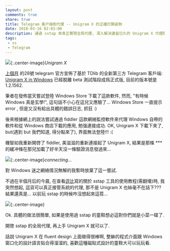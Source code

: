 ```yaml
---
layout: post
comments: true
share: true
title: Telegram 客户端和代理 -- Unigram X 的正確打開姿勢
date: 2018-03-16 02:03:00
description: 通過 sstap 來真正實現全局代理, 深入解決遺留已久的 Unigram X 代理問題.
tags: 
 - ss
 - Telegram
---
```


![](http://telegra.ph/file/ef18731722186c01a4ff7.png){:.center-image}*Unigram X*

[上個月](https://t.me/unigram/164) 的28號 telegram 官方宣佈了基於 TDlib 的全新第三方 Telegram 客戶端: [Unigram X in Windows](http://unigram.me/) 已經脫離 beta 測試階段成爲正式版, 目前的版本號是1.2.1562.

筆者在發佈當天嘗試登陸 Windows Store 下載了這款軟件, 然而, "有時候 Windows 真是玄學!", 這句話不小心在這兒又應驗了... Windows Store 一直提示 error , 但是又沒有給出具體的錯誤日志, 抓狂 :)  

後來根據網上的説法嘗試通過 fiddler 這款網絡監控軟件來代理 Windows 自帶的軟件和從 Windows 商店下載的應用, 勉强連接成功. OK, Unigram X 下載下來了, but(遇到 but 我們知道, 得分點來了), 界面無法登陸!!! :(  

機智如我重新開啓了 fiddler, 美滋滋的重新連接起了 Unigram X, 結果是那條 *** 的緩冲條在那兒加載了好半天沒一條驗證消息發過來...

![](http://telegra.ph/file/57a0b0d25b14d27e078c9.jpg){:.center-image}*connecting...*

對 Windows 迷之網絡情況無解的我暫時放棄了這一嘗試. 

不過在半個月后的今晨, 在查看[逗比](https://doub.io/dbrj-5/)寫的關於 sstap 工具的使用教程(需翻墻)時, 我突然想起, 這貨可以真正接管系統的代理, 那不是 Unigram X 也絲毫不在話下??? 結果還真是... 以前玩 sstap 的時候咋沒想起來這茬...

![](http://telegra.ph/file/2840b20971c9f86f40f5b.gif){:.center-image}

Ok. 具體的做法很簡單, 如果是使用過 sstap 的童鞋想必這對你們就是小菜一碟了. 

開啓 sstap 的全局代理, 再上手 Unigram X 就可以了. 

話説 Unigram X 在 fluent design 上面做得很棒啊, 整躰的程式介面跟 Windows 窗口化的設計語言貼合得溜溜的, 喜歡這種磁貼式設計的童鞋大可以玩玩看.